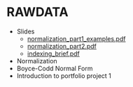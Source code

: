 # RAWDATA

- Slides
  - [normalization_part1_examples.pdf](normalization_part1_examples.pdf)
  - [normalization_part2.pdf](normalization_part2.pdf)
  - [indexing_brief.pdf](indexing_brief.pdf)
- Normalization
- Boyce-Codd Normal Form
- Introduction to portfolio project 1
